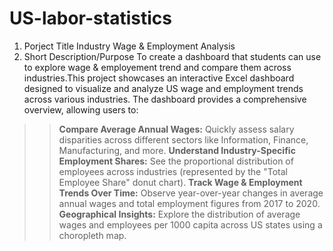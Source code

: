 # US-labor-statistics
1. Porject Title
   Industry Wage & Employment Analysis
2. Short Description/Purpose
   To create a dashboard that students can use to explore wage & employement trend and compare them across industries.This project showcases an interactive Excel dashboard designed to visualize and analyze US wage and employment trends across various industries. The dashboard provides a comprehensive overview, allowing users to:
>> **Compare Average Annual Wages:** Quickly assess salary disparities across different sectors like Information, Finance, Manufacturing, and more.
>> **Understand Industry-Specific Employment Shares:** See the proportional distribution of employees across industries (represented by the "Total Employee Share" donut chart).
>> **Track Wage & Employment Trends Over Time:** Observe year-over-year changes in average annual wages and total employment figures from 2017 to 2020.
>> **Geographical Insights:**  Explore the distribution of average wages and employees per 1000 capita across US states using a choropleth map.
